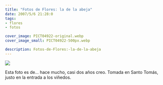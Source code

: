```yaml
---
title: "Fotos de Flores: la de la abeja"
date: 2007/5/6 21:28:0
tags: 
- flores
- fotos

cover_image: PICT04922-original.webp
cover_image_small: PICT04922-500px.webp

description: Fotos-de-Flores:-la-de-la-abeja
---
```



[![](PICT04922-800px.webp)](PICT04922-original.webp)

Esta foto es de... hace mucho, casi dos años creo. Tomada en Santo Tomás, justo en la entrada a los viñedos.
